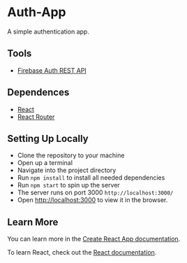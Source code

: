# Auth-App

A simple authentication app.

## Tools
 - [Firebase Auth REST API](https://firebase.google.com/docs/reference/rest/auth)
 
## Dependences

- [React](https://reactjs.org/docs/getting-started.html)
- [React Router](https://reactrouter.com/docs/en/v6/getting-started/installation)


## Setting Up Locally

- Clone the repository to your machine
- Open up a terminal
- Navigate into the project directory
- Run <code>npm install</code> to install all needed dependencies
- Run <code>npm start</code> to spin up the server
- The server runs on port 3000 <code>http://localhost:3000/</code>
- Open [http://localhost:3000](http://localhost:3000) to view it in the browser.

## Learn More

You can learn more in the [Create React App documentation](https://facebook.github.io/create-react-app/docs/getting-started).

To learn React, check out the [React documentation](https://reactjs.org/).

